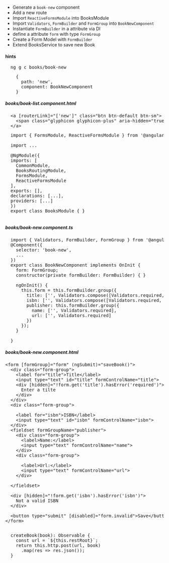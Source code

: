 * Generate a `book-new` component
* Add a new route
* Import `ReactiveFormsModule` into BooksModule
* Import `Validators`, `FormBuilder` and `FormGroup` into `BookNewComponent` 
* Instantiate `FormBuilder` in a attribute via DI
* define a attribute `form` with type `FormGroup`
* Create a Form Model with `FormBuilder`
* Extend BooksService to save new Book



#### hints
<pre>
  ng g c books/book-new
</pre>

<pre>
    {
      path: 'new',
      component: BookNewComponent
    }
</pre>

##### books/book-list.component.html
<pre>
  &lt;a [routerLink]="['new']" class="btn btn-default btn-sm">
    &lt;span class="glyphicon glyphicon-plus" aria-hidden="true">&lt;/span>
  &lt;/a>
</pre>


<pre>
  import { FormsModule, ReactiveFormsModule } from '@angular/forms';

  import ...

  @NgModule({
  imports: [
    CommonModule,
    BooksRoutingModule,
    FormsModule,
    ReactiveFormsModule
  ],
  exports: [],
  declarations: [...],
  providers: [...]
  })
  export class BooksModule { }

</pre>

##### books/book-new.component.ts
<pre>
  import { Validators, FormBuilder, FormGroup } from '@angular/forms';
  @Component({
    selector: 'book-new',
    ...
  })
  export class BookNewComponent implements OnInit {
    form: FormGroup;
    constructor(private formBuilder: FormBuilder) { }

    ngOnInit() {
      this.form = this.formBuilder.group({
        title: ['', Validators.compose([Validators.required, Validators.minLength(6)])],
        isbn: ['', Validators.compose([Validators.required, Validators.minLength(6)])],
        publisher: this.formBuilder.group({
          name: ['', Validators.required],
          url: ['', Validators.required]
        })
      });
    }

  }
</pre>

##### books/book-new.component.html
<pre>
&lt;form [formGroup]="form" (ngSubmit)="saveBook()">
  &lt;div class="form-group">
    &lt;label for="title">Title&lt;/label>
    &lt;input type="text" id="title" formControlName="title">
    &lt;div [hidden]="!form.get('title').hasError('required')">
      Enter a tilte
    &lt;/div>
  &lt;/div>
  &lt;div class="form-group">

    &lt;label for="isbn">ISBN&lt;/label>
    &lt;input type="text" id="isbn" formControlName="isbn">
  &lt;/div>
  &lt;fieldset formGroupName="publisher">
    &lt;div class="form-group">
      &lt;label>Name:&lt;/label>
      &lt;input type="text" formControlName="name">
    &lt;/div>
    &lt;div class="form-group">

      &lt;label>Url:&lt;/label>
      &lt;input type="text" formControlName="url">
    &lt;/div>

  &lt;/fieldset>

  &lt;div [hidden]="!form.get('isbn').hasError('isbn')">
    Not a valid ISBN
  &lt;/div>

  &lt;button type="submit" [disabled]="form.invalid">Save&lt;/button>
&lt;/form>

</pre>
<pre>
  createBook(book): Observable<IBook> {
    const url = `${this.restRoot}`;
    return this.http.post(url, book)
      .map(res => res.json());
  }
</pre>
